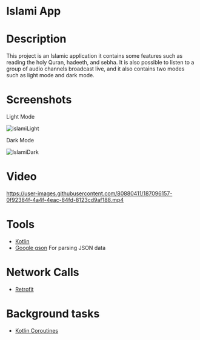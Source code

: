 # Islami App

# Description

This project is an Islamic application it contains some features such as reading the holy Quran, hadeeth, and 
sebha. It is also possible to listen to a group of audio channels broadcast live, and it also contains two modes 
such as light mode and dark mode.

# Screenshots
Light Mode

![islamiLight](https://user-images.githubusercontent.com/80880411/187093893-e3c7eb6f-bf6d-4115-98f3-3b3aac3bbc6e.PNG)

Dark Mode

![IslamiDark](https://user-images.githubusercontent.com/80880411/187093924-898c9c58-8353-4f19-9fec-aa38e6865867.PNG)

# Video
https://user-images.githubusercontent.com/80880411/187096157-0f92384f-4a4f-4eac-84fd-8123cd9af188.mp4

# Tools
* [Kotlin](https://kotlinlang.org/)
* [Google gson](https://github.com/google/gson) For parsing JSON data


# Network Calls
* [Retrofit](https://square.github.io/retrofit/)

# Background tasks
* [Kotlin Coroutines](https://bit.ly/3Kq3ec3) 
